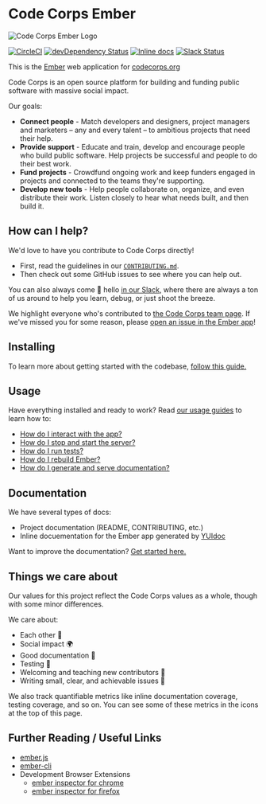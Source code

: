# Code Corps Ember

![Code Corps Ember Logo](https://d3pgew4wbk2vb1.cloudfront.net/images/github/code-corps-ember.png)

[![CircleCI](https://circleci.com/gh/code-corps/code-corps-ember.svg?style=shield)](https://circleci.com/gh/code-corps/code-corps-ember) [![devDependency Status](https://david-dm.org/code-corps/code-corps-ember/dev-status.svg)](https://david-dm.org/code-corps/code-corps-ember#info=devDependencies) [![Inline docs](http://inch-ci.org/github/code-corps/code-corps-ember.svg?branch=develop&style=shields)](http://inch-ci.org/github/code-corps/code-corps-ember) [![Slack Status](http://slack.codecorps.org/badge.svg)](http://slack.codecorps.org)

This is the [Ember](http://emberjs.com) web application for [codecorps.org](https://codecorps.org)

Code Corps is an open source platform for building and funding public software with massive social impact.

Our goals:

- **Connect people** - Match developers and designers, project managers and marketers – any and every talent – to ambitious projects that need their help.
- **Provide support** - Educate and train, develop and encourage people who build public software. Help projects be successful and people to do their best work.
- **Fund projects** - Crowdfund ongoing work and keep funders engaged in projects and connected to the teams they're supporting.
- **Develop new tools** - Help people collaborate on, organize, and even distribute their work. Listen closely to hear what needs built, and then build it.

## How can I help?

We'd love to have you contribute to Code Corps directly!

- First, read the guidelines in our [`CONTRIBUTING.md`](.github/CONTRIBUTING.md).
- Then check out some GitHub issues to see where you can help out.

You can also always come :wave: hello [in our Slack](http://slack.codecorps.org), where there are always a ton of us around to help you learn, debug, or just shoot the breeze.

We highlight everyone who's contributed to [the Code Corps team page](https://www.codecorps.org/team). If we've missed you for some reason, please [open an issue in the Ember app](https://github.com/code-corps/code-corps-ember/issues/new)!

## Installing

To learn more about getting started with the codebase, [follow this guide.](docs/INSTALLING.md)

## Usage

Have everything installed and ready to work? Read [our usage guides](docs/USAGE.md) to learn how to:

- [How do I interact with the app?](docs/USAGE.md#interacting-with-the-app)
- [How do I stop and start the server?](docs/USAGE.md#stopping-and-starting-the-server)
- [How do I run tests?](docs/USAGE.md#running-tests)
- [How do I rebuild Ember?](docs/USAGE.md#rebuilding-ember)
- [How do I generate and serve documentation?](docs/USAGE.md#generating-documentation)

## Documentation

We have several types of docs:

- Project documentation (README, CONTRIBUTING, etc.)
- Inline docuementation for the Ember app generated by [YUIdoc](https://yuidoc.com)

Want to improve the documentation? [Get started here.](CONTRIBUTING.md#what-kind-of-documentation-are-you-writing)

## Things we care about

Our values for this project reflect the Code Corps values as a whole, though with some minor differences.

We care about:

- Each other :raised_hands:
- Social impact :earth_africa:
- Good documentation :memo:
- Testing :microscope:
- Welcoming and teaching new contributors :wave:
- Writing small, clear, and achievable issues :dart:

We also track quantifiable metrics like inline documentation coverage, testing coverage, and so on. You can see some of these metrics in the icons at the top of this page.

## Further Reading / Useful Links

* [ember.js](http://emberjs.com/)
* [ember-cli](http://www.ember-cli.com/)
* Development Browser Extensions
  * [ember inspector for chrome](https://chrome.google.com/webstore/detail/ember-inspector/bmdblncegkenkacieihfhpjfppoconhi)
  * [ember inspector for firefox](https://addons.mozilla.org/en-US/firefox/addon/ember-inspector/)

